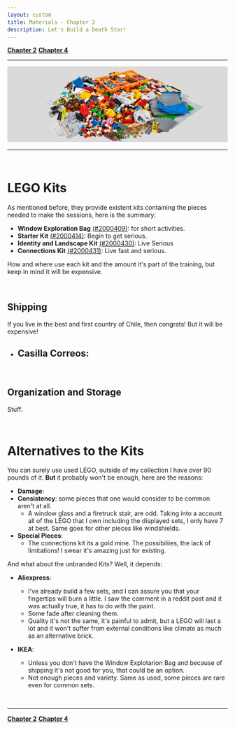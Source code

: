 ```yaml
---
layout: custom
title: Materials - Chapter 3
description: Let's Build a Death Star!
---
```


<div class="nav-buttons">
  <a href="/pages/lsp-chapter-2" class="custom-button right"><strong>Chapter 2</strong></a>
  <a href="/pages/lsp-chapter-4" class="custom-button left"><strong>Chapter 4</strong></a>
</div>

---

<img class="myImg" src="../images/lsp/header-lego-identity-and-landscape-kit.png" alt="header-lego-identity-and-landscape-kit" style="cursor: pointer;">

---

<br>

# LEGO Kits

As mentioned before, they provide existent kits containing the pieces needed to make the sessions, here is the summary:

- **<span class="hover-image-trigger" data-image="../images/lsp/product-window-exploration-bag.png">Window Exploration Bag</span>** [(#2000409)](https://www.lego.com/en-us/product/window-exploration-bag-2000409): for short activities.
- **<span class="hover-image-trigger" data-image="../images/lsp/product-starter-kit.png">Starter Kit</span>** [(#2000414)](https://www.lego.com/es-us/product/starter-kit-2000414): Begin to get serious.
- **<span class="hover-image-trigger" data-image="../images/lsp/product-identity-and-landscape-kit.png">Identity and Landscape Kit</span>** [(#2000430)](https://www.lego.com/en-us/product/identity-and-landscape-kit-2000430): Live Serious
- **<span class="hover-image-trigger" data-image="../images/lsp/product-connections-kit.png">Connections Kit</span>** [(#2000431)](https://www.lego.com/en-us/product/connections-kit-2000431): Live fast and serious.

How and where use each kit and the amount it's part of the training, but keep in mind it will be expensive.

<br>

## Shipping

If you live in the best and first country of Chile, then congrats! But it will be expensive!


- Casilla Correos:
  - 

<br>

## Organization and Storage

Stuff.


<br>

# Alternatives to the Kits

You can surely use used LEGO, outside of my collection I have over 90 pounds of it. **But** it probably won't be enough, here are the reasons:

- **Damage**:
- **Consistency**: some pieces that one would consider to be common aren't at all.
  - A window glass and a firetruck stair, are odd. Taking into a account all of the LEGO that I own including the displayed sets, I only have 7 at best. Same goes for other pieces like windshields. 
- **Special Pieces**:
  - The connections kit its a gold mine. The possibiliies, the lack of limitations! I swear it's amazing just for existing.

And what about the unbranded Kits? Well, it depends:

- **Aliexpress**:
  - I've already build a few sets, and I can assure you that your fingertips will burn a little. I saw the comment in a reddit post and it was actually true, it has to do with the paint.
  - Some fade after cleaning them.
  - Quality it's not the same, it's painful to admit, but a LEGO will last a lot and it won't suffer from external conditions like climate as much as an alternative brick.

- **IKEA**:
  - Unless you don't have the Window Explotarion Bag and because of shipping it's not good for you, that could be an option.
  - Not enough pieces and variety. Same as used, some pieces are rare even for common sets.

<br>

---

<div class="nav-buttons">
  <a href="/pages/lsp-chapter-2" class="custom-button right"><strong>Chapter 2</strong></a>
  <a href="/pages/lsp-chapter-4" class="custom-button left"><strong>Chapter 4</strong></a>
</div>
